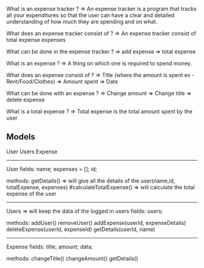 What is an expense tracker ?
=> An expense tracker is a program that tracks all your expenditures so that the user can have a clear and detailed understanding of how much they are spending and on what.

  What does an expense tracker consist of ?
  => An expense tracker consist of
    total expense
    expenses

  What can be done in the expense tracker ?
  => add expense
  => total expense

What is an expense ?
=> A thing on which one is required to spend money.

  What does an expense consist of ?
  => Title (where the amount is spent ex - Rent/Food/Clothes)
  => Amount spent
  => Date

  What can be done with an expense ?
  => Change amount
  => Change title
  => delete expense

What is a total expense ?
=> Total expense is the total amount spent by the user


Models
---
User
Users
Expense

---

User
  fields:
    name;
    expenses = [];
    id;

  methods:
    getDetails() => will give all the details of the user(name,id, totalExpense, expenses)
    #calculateTotalExpense() => will calculate the total expense of the user

---

Users => will keep the data of the logged in users
  fields:
    users;

  methods:
    addUser()
    removeUser()
    addExpense(userId, expenseDetails)
    deleteExpense(userId, expenseId)
    getDetails(userId, name)

---

Expense
  fields:
    title;
    amount;
    data;

  methods:
    changeTitle()
    changeAmount()
    getDetails()
